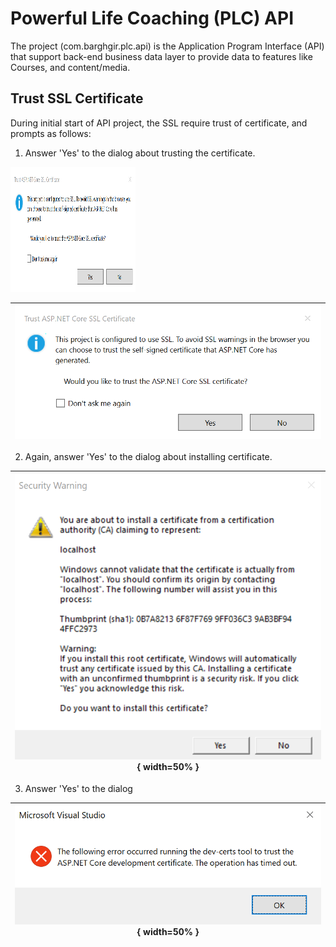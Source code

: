 ﻿# Powerful Life Coaching (PLC) API

The project (com.barghgir.plc.api) is the Application Program Interface (API) that support back-end business data layer to provide data to features like Courses, and content/media.

## Trust SSL Certificate

During initial start of API project, the SSL require trust of certificate, and prompts as follows:

1. Answer 'Yes' to the dialog about trusting the certificate.

<img src="https://github.com/abcox/com.barghgir.plc/blob/master/Api-SSLCert-Trust-Prompt-01-Initial.png" alt="Api-SSLCert-Trust-Prompt-01-Initial.png" width="200" height="200"/>

| ![Api-SSLCert-Trust-Prompt-01-Initial.png](https://github.com/abcox/com.barghgir.plc/blob/master/Api-SSLCert-Trust-Prompt-01-Initial.png)
|:--:|

2. Again, answer 'Yes' to the dialog about installing certificate.

| ![Api-SSLCert-Trust-Prompt-02-Subsequent-Warn.png](../Api-SSLCert-Trust-Prompt-02-Subsequent-Warn.png){ width=50% }
|:--:|

3. Answer 'Yes' to the dialog

| ![Api-SSLCert-Trust-Prompt-03-Timeout.png](Api-SSLCert-Trust-Prompt-03-Timeout.png){ width=50% }
|:--:|
